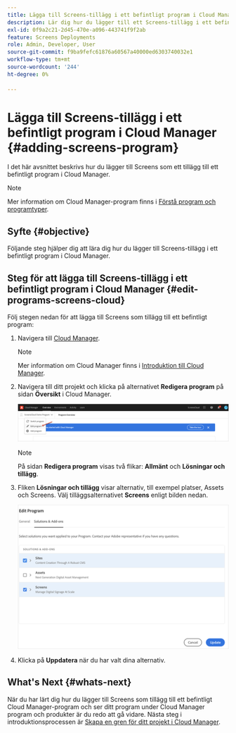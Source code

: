 ```yaml
---
title: Lägga till Screens-tillägg i ett befintligt program i Cloud Manager
description: Lär dig hur du lägger till ett Screens-tillägg i ett befintligt program i Cloud Manager för Screens as a Cloud Service.
exl-id: 0f9a2c21-2d45-470e-a096-443741f9f2ab
feature: Screens Deployments
role: Admin, Developer, User
source-git-commit: f9ba9fefc61876a60567a40000ed6303740032e1
workflow-type: tm+mt
source-wordcount: '244'
ht-degree: 0%

---
```


# Lägga till Screens-tillägg i ett befintligt program i Cloud Manager {#adding-screens-program}

I det här avsnittet beskrivs hur du lägger till Screens som ett tillägg till ett befintligt program i Cloud Manager.

>[!NOTE]
>Mer information om Cloud Manager-program finns i [Förstå program och programtyper](https://experienceleague.adobe.com/docs/experience-manager-cloud-service/content/implementing/using-cloud-manager/programs/program-types.html).

## Syfte {#objective}

Följande steg hjälper dig att lära dig hur du lägger till Screens-tillägg i ett befintligt program i Cloud Manager.

## Steg för att lägga till Screens-tillägg i ett befintligt program i Cloud Manager {#edit-programs-screens-cloud}

Följ stegen nedan för att lägga till Screens som tillägg till ett befintligt program:

1. Navigera till [Cloud Manager](https://my.cloudmanager.adobe.com/).

   >[!NOTE]
   >Mer information om Cloud Manager finns i [Introduktion till Cloud Manager](https://experienceleague.adobe.com/docs/experience-manager-cloud-service/content/onboarding/journey/cloud-manager.html).

1. Navigera till ditt projekt och klicka på alternativet **Redigera program** på sidan **Översikt** i Cloud Manager.

   ![bild](/help/screens-cloud/assets/onboarding/add-onexisting1.png)

   >[!NOTE]
   >På sidan **Redigera program** visas två flikar: **Allmänt** och **Lösningar och tillägg**.

1. Fliken **Lösningar och tillägg** visar alternativ, till exempel platser, Assets och Screens. Välj tilläggsalternativet **Screens** enligt bilden nedan.

   ![bild](/help/screens-cloud/assets/onboarding/add-onexisting2.png)

1. Klicka på **Uppdatera** när du har valt dina alternativ.

## What&#39;s Next {#whats-next}

När du har lärt dig hur du lägger till Screens som tillägg till ett befintligt Cloud Manager-program och ser ditt program under Cloud Manager program och produkter är du redo att gå vidare. Nästa steg i introduktionsprocessen är [Skapa en gren för ditt projekt i Cloud Manager](/help/screens-cloud/onboarding-screens-cloud/creating-a-branch.md).
